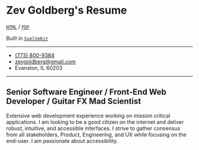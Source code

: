 # Zev Goldberg's Resume

[`HTML`](https://resume.zevgoldberg.com) /
[`PDF`](https://resume.zevgoldberg.com/Zev%20Goldberg%20-%20Resume%202025_04_25.pdf)

Built in [`SvelteKit`](https://github.com/sveltejs/kit)

---

<ul>
  <li>
    <a href="tel:7738009384" aria-label="7 7 3. 8 0 0. 9 3 8 4.">(773) 800-9384</a>
  </li>
  <li aria-label="zev goldberg at G mail dot com">
    <a href="mailto:zevgoldberg@gmail.com">zevgoldberg@gmail.com</a
    >
  </li>
  <li>Evanston, IL 60203</li>
</ul>

---

## Senior Software Engineer / Front-End Web Developer / Guitar FX Mad Scientist

Extensive web development experience working on mission critical applications. I am looking to be a
good citizen on the internet and deliver robust, intuitive, and accessible interfaces. I strive to
gather consensus from all stakeholders, Product, Engineering, and UX while focusing on the end-user.
I am passionate about accessibility.
